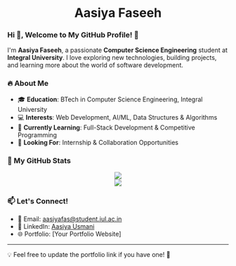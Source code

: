 <h1 align="center">Aasiya Faseeh</h1>

### Hi 👋, Welcome to My GitHub Profile! 🚀  

I'm **Aasiya Faseeh**, a passionate **Computer Science Engineering** student at **Integral University**. I love exploring new technologies, building projects, and learning more about the world of software development.  

### 🔥 About Me  
- 🎓 **Education**: BTech in Computer Science Engineering, Integral University  
- 💻 **Interests**: Web Development, AI/ML, Data Structures & Algorithms  
- 🚀 **Currently Learning**: Full-Stack Development & Competitive Programming  
- 🎯 **Looking For**: Internship & Collaboration Opportunities  

### 📂 My GitHub Stats  
<p align="center">
  <img src="https://github-readme-stats.vercel.app/api?username=aasiyafaseeh&show_icons=true&theme=tokyonight" />
  <br>
  <img src="https://github-readme-stats.vercel.app/api/top-langs/?username=aasiyafaseeh&layout=compact&theme=tokyonight" />
</p>

### 📫 Let's Connect!  
- 📧 Email: [aasiyafas@student.iul.ac.in](mailto:aasiyafas@student.iul.ac.in)  
- 💼 LinkedIn: [Aasiya Usmani](https://www.linkedin.com/in/aasiya-usmani-a1453831a/)  
- 🌐 Portfolio: [Your Portfolio Website]  

---

💡 Feel free to update the portfolio link if you have one! 🚀  

